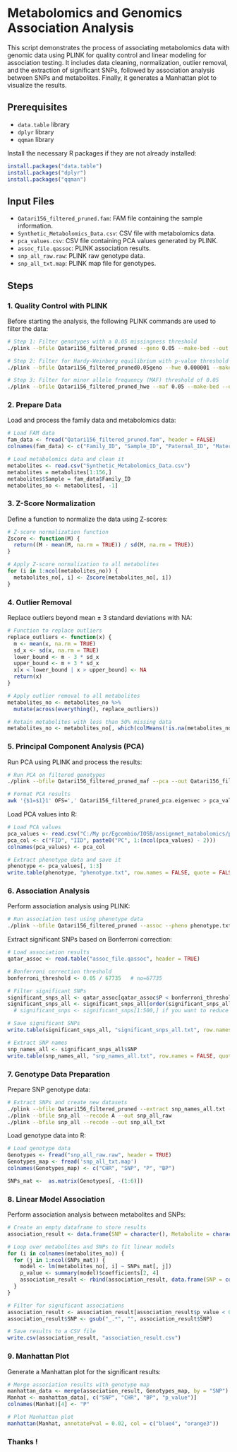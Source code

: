 # Metabolomics and Genomics Association Analysis

This script demonstrates the process of associating metabolomics data with genomic data using PLINK for quality control and linear modeling for association testing. It includes data cleaning, normalization, outlier removal, and the extraction of significant SNPs, followed by association analysis between SNPs and metabolites. Finally, it generates a Manhattan plot to visualize the results.

## Prerequisites

- `data.table` library
- `dplyr` library
- `qqman` library

Install the necessary R packages if they are not already installed:

```r
install.packages("data.table")
install.packages("dplyr")
install.packages("qqman")
```

## Input Files

- `Qatari156_filtered_pruned.fam`: FAM file containing the sample information.
- `Synthetic_Metabolomics_Data.csv`: CSV file with metabolomics data.
- `pca_values.csv`: CSV file containing PCA values generated by PLINK.
- `assoc_file.qassoc`: PLINK association results.
- `snp_all_raw.raw`: PLINK raw genotype data.
- `snp_all_txt.map`: PLINK map file for genotypes.

## Steps

### 1. Quality Control with PLINK

Before starting the analysis, the following PLINK commands are used to filter the data:

```bash
# Step 1: Filter genotypes with a 0.05 missingness threshold
./plink --bfile Qatari156_filtered_pruned --geno 0.05 --make-bed --out Qatari156_filtered_pruned0.05geno

# Step 2: Filter for Hardy-Weinberg equilibrium with p-value threshold of 0.000001
./plink --bfile Qatari156_filtered_pruned0.05geno --hwe 0.000001 --make-bed --out Qatari156_filtered_pruned_hwe

# Step 3: Filter for minor allele frequency (MAF) threshold of 0.05
./plink --bfile Qatari156_filtered_pruned_hwe --maf 0.05 --make-bed --out Qatari156_filtered_pruned_maf
```

### 2. Prepare Data

Load and process the family data and metabolomics data:

```r
# Load FAM data
fam_data <- fread("Qatari156_filtered_pruned.fam", header = FALSE)
colnames(fam_data) <- c("Family_ID", "Sample_ID", "Paternal_ID", "Maternal_ID", "Sex", "Phenotype")

# Load metabolomics data and clean it
metabolites <- read.csv("Synthetic_Metabolomics_Data.csv")
metabolites = metabolites[1:156,]
metabolites$Sample = fam_data$Family_ID
metabolites_no <- metabolites[, -1]
```

### 3. Z-Score Normalization

Define a function to normalize the data using Z-scores:

```r
# Z-score normalization function
Zscore <- function(M) {
  return((M - mean(M, na.rm = TRUE)) / sd(M, na.rm = TRUE))
}

# Apply Z-score normalization to all metabolites
for (i in 1:ncol(metabolites_no)) {
  metabolites_no[, i] <- Zscore(metabolites_no[, i])
}
```

### 4. Outlier Removal

Replace outliers beyond mean ± 3 standard deviations with NA:

```r
# Function to replace outliers
replace_outliers <- function(x) {
  m <- mean(x, na.rm = TRUE)
  sd_x <- sd(x, na.rm = TRUE)
  lower_bound <- m - 3 * sd_x
  upper_bound <- m + 3 * sd_x
  x[x < lower_bound | x > upper_bound] <- NA
  return(x)
}

# Apply outlier removal to all metabolites
metabolites_no <- metabolites_no %>% 
  mutate(across(everything(), replace_outliers))

# Retain metabolites with less than 50% missing data
metabolites_no <- metabolites_no[, which(colMeans(!is.na(metabolites_no)) > 0.5)]
```

### 5. Principal Component Analysis (PCA)

Run PCA using PLINK and process the results:

```bash
# Run PCA on filtered genotypes
./plink --bfile Qatari156_filtered_pruned_maf --pca --out Qatari156_filtered_pruned_pca

# Format PCA results
awk '{$1=$1}1' OFS=',' Qatari156_filtered_pruned_pca.eigenvec > pca_values.csv
```

Load PCA values into R:

```r
# Load PCA values
pca_values <- read.csv("C:/My pc/Egcombio/IOSB/assignmet_matabolomics/pca_values.csv", header = FALSE)
pca_col <- c("FID", "IID", paste0("PC", 1:(ncol(pca_values) - 2)))
colnames(pca_values) <- pca_col

# Extract phenotype data and save it
phenotype <- pca_values[, 1:3]
write.table(phenotype, "phenotype.txt", row.names = FALSE, quote = FALSE)
```

### 6. Association Analysis

Perform association analysis using PLINK:

```bash
# Run association test using phenotype data
./plink --bfile Qatari156_filtered_pruned --assoc --pheno phenotype.txt --out assoc_file
```

Extract significant SNPs based on Bonferroni correction:

```r
# Load association results
qatar_assoc <- read.table("assoc_file.qassoc", header = TRUE)

# Bonferroni correction threshold
bonferroni_threshold <- 0.05 / 67735   # no=67735

# Filter significant SNPs
significant_snps_all <- qatar_assoc[qatar_assoc$P < bonferroni_threshold, ]
significant_snps_all <- significant_snps_all[order(significant_snps_all$P), ]
  # significant_snps <- significant_snps[1:500,] if you want to reduce number of snps

# Save significant SNPs
write.table(significant_snps_all, "significant_snps_all.txt", row.names = FALSE)

# Extract SNP names
snp_names_all <- significant_snps_all$SNP
write.table(snp_names_all, "snp_names_all.txt", row.names = FALSE, quote = FALSE, col.names = FALSE)
```

### 7. Genotype Data Preparation

Prepare SNP genotype data:

```bash
# Extract SNPs and create new datasets
./plink --bfile Qatari156_filtered_pruned --extract snp_names_all.txt --make-bed --out snp_all
./plink --bfile snp_all --recode A --out snp_all_raw
./plink --bfile snp_all --recode --out snp_all_txt
```

Load genotype data into R:

```r
# Load genotype data
Genotypes <- fread("snp_all_raw.raw", header = TRUE)
Genotypes_map <- fread('snp_all_txt.map')
colnames(Genotypes_map) <- c("CHR", "SNP", "P", "BP")

SNPs_mat <-  as.matrix(Genotypes[, -(1:6)])
```

### 8. Linear Model Association

Perform association analysis between metabolites and SNPs:

```r
# Create an empty dataframe to store results
association_result <- data.frame(SNP = character(), Metabolite = character(), p_value = numeric(), stringsAsFactors = FALSE)

# Loop over metabolites and SNPs to fit linear models
for (i in colnames(metabolites_no)) {
  for (j in 1:ncol(SNPs_mat)) {
    model <- lm(metabolites_no[, i] ~ SNPs_mat[, j])
    p_value <- summary(model)$coefficients[2, 4]
    association_result <- rbind(association_result, data.frame(SNP = colnames(SNPs_mat)[j], Metabolite = i, p_value = p_value))
  }
}

# Filter for significant associations
association_result <- association_result[association_result$p_value < 0.05, ]
association_result$SNP <- gsub("_.*", "", association_result$SNP)

# Save results to a CSV file
write.csv(association_result, "association_result.csv")
```

### 9. Manhattan Plot

Generate a Manhattan plot for the significant results:

```r
# Merge association results with genotype map
manhattan_data <- merge(association_result, Genotypes_map, by = "SNP")
Manhat <- manhattan_data[, c("SNP", "CHR", "BP", "p_value")]
colnames(Manhat)[4] <- "P"

# Plot Manhattan plot
manhattan(Manhat, annotatePval = 0.02, col = c("blue4", "orange3"))
```

### Thanks !

